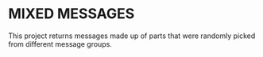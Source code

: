 # MIXED MESSAGES
This project returns messages made up of parts that were randomly picked from different message groups.